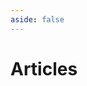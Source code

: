 ```yaml
---
aside: false
---
```


<script lang='ts' setup>

import {articles} from '@/_comp/articles'

</script>


# Articles

<ArticlePreview v-for='article of Object.keys(articles)' :key='article' :id='article'></ArticlePreview>
